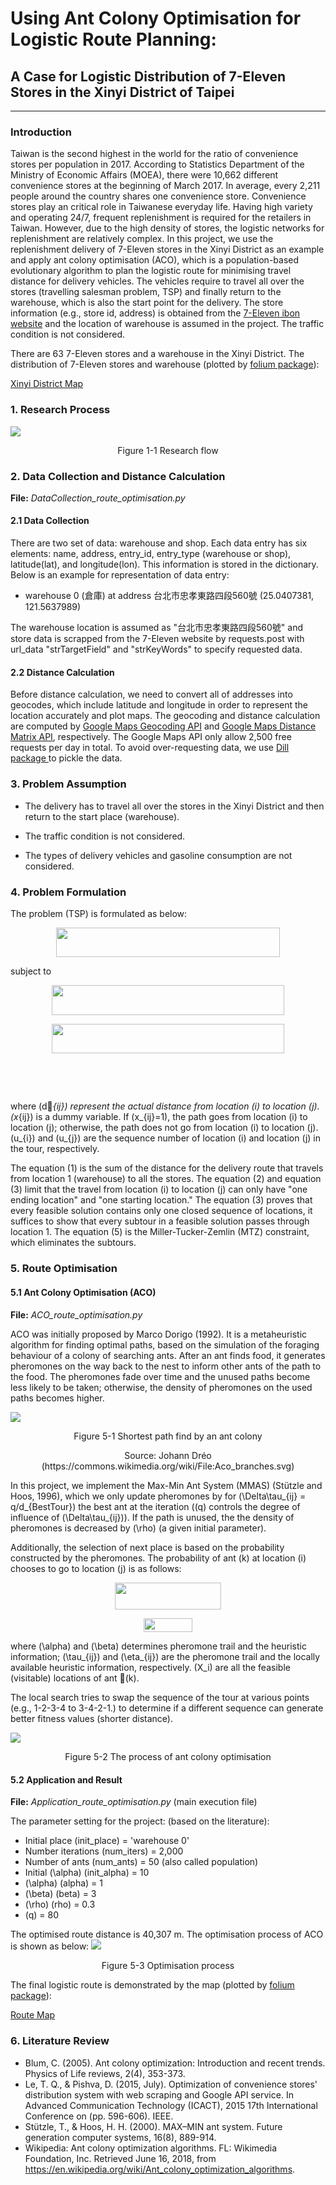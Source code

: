 # Using Ant Colony Optimisation for Logistic Route Planning: #
## A Case for Logistic Distribution of 7-Eleven Stores in the Xinyi District of Taipei ##
----------
### Introduction ###
Taiwan is the second highest in the world for the ratio of convenience stores per population in 2017. According to Statistics Department of the Ministry of Economic Affairs (MOEA), there were 10,662 different convenience stores at the beginning of March 2017. In average, every 2,211 people around the country shares one convenience store. Convenience stores play an critical role in Taiwanese everyday life.
Having high variety and operating 24/7, frequent replenishment is required for the retailers in Taiwan. However, due to the high density of stores, the logistic networks for replenishment are relatively complex. In this project, we use the replenishment delivery of 7-Eleven stores in the Xinyi District as an example and apply ant colony optimisation (ACO), which is a population-based evolutionary algorithm to plan the logistic route for minimising travel distance for delivery vehicles. The vehicles require to travel all over the stores (travelling salesman problem, TSP) and finally return to the warehouse, which is also the start point for the delivery. The store information (e.g., store id, address) is obtained from the [7-Eleven ibon website](https://www.ibon.com.tw) and the location of warehouse is assumed in the project. The traffic condition is not considered.

There are 63 7-Eleven stores and a warehouse in the Xinyi District. The distribution of 7-Eleven stores and warehouse (plotted by [folium package](http://folium.readthedocs.io/en/latest/)):

[Xinyi District Map](https://cdn.rawgit.com/linminbin/DEDA_Class_SS2018/c3d4e0c8/Min-Bin%20Lin/Route%20Optimisation/xinyi_map/index.html)

### 1. Research Process ###

![](pic/research.png)

<p style="text-align: center;">
Figure 1-1 Research flow
</p>

### 2. Data Collection and Distance Calculation ###

**File:**
*DataCollection_route_optimisation.py*

#### 2.1 Data Collection ####
There are two set of data: warehouse and shop. Each data entry has six elements: name, address, entry_id, entry_type (warehouse or shop), latitude(lat), and longitude(lon). This information is stored in the dictionary. Below is an example for representation of data entry:

- warehouse 0 (倉庫) at address 台北市忠孝東路四段560號 (25.0407381, 121.5637989)

The warehouse location is assumed as "台北市忠孝東路四段560號" and store data is scrapped from the 7-Eleven website by requests.post with url_data "strTargetField" and "strKeyWords" to specify requested data.

#### 2.2 Distance Calculation ####
Before distance calculation, we need to convert all of addresses into geocodes, which include latitude and longitude in order to  represent the location accurately and plot maps. The geocoding and distance calculation are computed by [Google Maps Geocoding API](https://developers.google.com/maps/documentation/geocoding/start?hl=zh-tw) and [Google Maps Distance Matrix API](https://developers.google.com/maps/documentation/distance-matrix/intro?hl=zh-tw), respectively. The Google Maps API only allow  2,500 free requests per day in total. To avoid over-requesting data, we use [Dill package ](https://pypi.org/project/dill/) to pickle the data.

### 3. Problem Assumption ###
- The delivery has to travel all over the stores in the Xinyi District and then return to the start place (warehouse).

- The traffic condition is not considered.</span>

- The types of delivery vehicles and gasoline consumption are not considered.

### 4. Problem Formulation ###
The problem (TSP) is formulated as below:

<p align="center"><img src="https://rawgit.com/linminbin/DEDA_Class_SS2018/None/svgs/859dd0499d602687f9c141d045454ad1.svg?invert_in_darkmode" align=middle width=358.25626485pt height=47.5115553pt/></p>

subject to

<p align="center"><img src="https://rawgit.com/linminbin/DEDA_Class_SS2018/None/svgs/46883a4fb678d10d068bf9a1b40979e1.svg?invert_in_darkmode" align=middle width=371.771763pt height=47.5115553pt/></p>

<p align="center"><img src="https://rawgit.com/linminbin/DEDA_Class_SS2018/None/svgs/8adf0213d561dc9e98f8f5a4b8ba002b.svg?invert_in_darkmode" align=middle width=371.1781788pt height=47.5115553pt/></p>

<p align="center"><img src="https://rawgit.com/linminbin/DEDA_Class_SS2018/None/svgs/bbea2cf60526cf83c9907b1824b1e370.svg?invert_in_darkmode" align=middle width=394.70914065pt height=17.0319402pt/></p>

<p align="center"><img src="https://rawgit.com/linminbin/DEDA_Class_SS2018/None/svgs/d88243e88a0ff3f40d846c69e619e4f7.svg?invert_in_darkmode" align=middle width=358.3680606pt height=17.0319402pt/></p>

where \(d_{ij}\)  represent the actual distance from  location \(i\) to location \(j\). \(x_{ij}\) is a dummy variable. If \(x_{ij}=1\), the path goes from  location \(i\) to location \(j\); otherwise, the path does not go from location \(i\) to location \(j\). \(u_{i}\) and \(u_{j}\) are the sequence number of  location \(i\) and location \(j\) in the tour, respectively.

The equation (1) is the sum of the distance for the delivery route that travels from location 1 (warehouse) to all the stores. The equation (2) and equation (3) limit that the travel from location \(i\) to location \(j\) can only have "one ending location" and "one starting location." The equation (3) proves that every feasible solution contains only one closed sequence of locations,  it suffices to show that every subtour in a feasible solution passes through location 1. The equation (5) is the Miller-Tucker-Zemlin (MTZ) constraint, which eliminates the subtours.

### 5. Route Optimisation ###
#### 5.1 Ant Colony Optimisation (ACO) ####

**File:**
*ACO_route_optimisation.py*

ACO was initially proposed by  Marco Dorigo (1992). It is a metaheuristic algorithm for finding optimal paths, based on the simulation of the foraging behaviour of a colony of searching ants. After an ant finds food, it generates pheromones on the way back to the nest to inform other ants of the path to the food. The pheromones fade over time and the unused paths become less likely to be taken; otherwise, the density of pheromones on the used paths becomes higher.

![](pic/ant.png)
<p style="text-align: center;">
Figure 5-1 Shortest path find by an ant colony
</p>
<p style="text-align: center;">
Source: Johann Dréo (https://commons.wikimedia.org/wiki/File:Aco_branches.svg)
</p>


In this project, we implement the Max-Min Ant System (MMAS) (Stützle and Hoos, 1996), which we only update pheromones by
for \(\Delta\tau_{ij} = q/d_{BestTour}\) the best ant at the iteration (\(q\) controls the degree of influence of \(\Delta\tau_{ij}\)). If the path is unused, the the density of pheromones is decreased by \(\rho\) (a given initial parameter).  

Additionally, the selection of next place is based on the probability constructed by the pheromones. The probability of ant  \(k\) at location \(i\) chooses to go to location \(j\) is as follows:

<p align="center"><img src="https://rawgit.com/linminbin/DEDA_Class_SS2018/None/svgs/e1c266efd778e39f0e575dcfca83e753.svg?invert_in_darkmode" align=middle width=169.52870055pt height=42.92819685pt/></p>
<p align="center"><img src="https://rawgit.com/linminbin/DEDA_Class_SS2018/None/svgs/a2ff07f6cfd19f84cc40b4bdfaa7454b.svg?invert_in_darkmode" align=middle width=77.40686415pt height=22.70986245pt/></p>

where \(\alpha\) and \(\beta\) determines
pheromone trail and the heuristic information; \(\tau_{ij}\) and \(\eta_{ij}\) are the pheromone trail and the locally available heuristic information, respectively. \(X_i\) are all  the feasible (visitable) locations of ant 􏰯\(k\).

The local search tries to swap the sequence of the tour at various points (e.g., 1-2-3-4 to 3-4-2-1.) to determine if a different sequence can generate better fitness values (shorter distance).

![](pic/ACO.png)
<p style="text-align: center;">
Figure 5-2 The process of ant colony optimisation
</p>

#### 5.2 Application and Result ####
**File:**
*Application_route_optimisation.py* (main execution file)

The parameter setting for the project: (based on the literature):


- Initial place (init_place) = 'warehouse 0'
- Number iterations (num_iters) = 2,000
- Number of ants (num_ants) = 50 (also called population)
- Initial  \(\alpha\)  (init_alpha) = 10
- \(\alpha\) (alpha) = 1
- \(\beta\) (beta) = 3
- \(\rho\) (rho) = 0.3
- \(q\) = 80

The optimised route distance is 40,307 m. The optimisation process of ACO is shown as below:
![](pic/optimisation.png)
<p style="text-align: center;">
Figure 5-3 Optimisation process
</p>

The final logistic route is demonstrated by the map (plotted by [folium package](http://folium.readthedocs.io/en/latest/)):

[Route Map](https://cdn.rawgit.com/linminbin/DEDA_Class_SS2018/07a1a29c/Min-Bin%20Lin/Route%20Optimisation/index.html)




### 6. Literature Review ###

- Blum, C. (2005). Ant colony optimization: Introduction and recent trends. Physics of Life reviews, 2(4), 353-373.
- Le, T. Q., & Pishva, D. (2015, July). Optimization of convenience stores' distribution system with web scraping and Google API service. In Advanced Communication Technology (ICACT), 2015 17th International Conference on (pp. 596-606). IEEE.
- Stützle, T., & Hoos, H. H. (2000). MAX–MIN ant system. Future generation computer systems, 16(8), 889-914.
- Wikipedia: Ant colony optimization algorithms. FL: Wikimedia Foundation, Inc. Retrieved June 16, 2018, from https://en.wikipedia.org/wiki/Ant_colony_optimization_algorithms.
